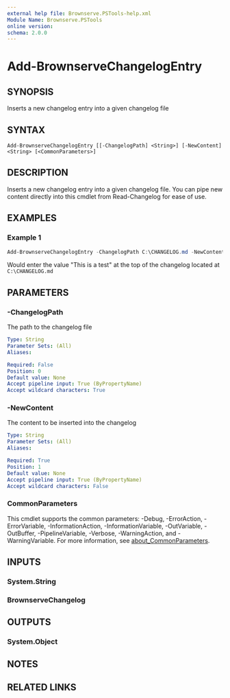 ```yaml
---
external help file: Brownserve.PSTools-help.xml
Module Name: Brownserve.PSTools
online version:
schema: 2.0.0
---
```


# Add-BrownserveChangelogEntry

## SYNOPSIS

Inserts a new changelog entry into a given changelog file

## SYNTAX

```text
Add-BrownserveChangelogEntry [[-ChangelogPath] <String>] [-NewContent] <String> [<CommonParameters>]
```

## DESCRIPTION

Inserts a new changelog entry into a given changelog file.
You can pipe new content directly into this cmdlet from Read-Changelog for ease of use.

## EXAMPLES

### Example 1

```powershell
Add-BrownserveChangelogEntry -ChangelogPath C:\CHANGELOG.md -NewContent "This is a test"
```

Would enter the value "This is a test" at the top of the changelog located at `C:\CHANGELOG.md`

## PARAMETERS

### -ChangelogPath

The path to the changelog file

```yaml
Type: String
Parameter Sets: (All)
Aliases:

Required: False
Position: 0
Default value: None
Accept pipeline input: True (ByPropertyName)
Accept wildcard characters: True
```

### -NewContent

The content to be inserted into the changelog

```yaml
Type: String
Parameter Sets: (All)
Aliases:

Required: True
Position: 1
Default value: None
Accept pipeline input: True (ByPropertyName)
Accept wildcard characters: False
```

### CommonParameters

This cmdlet supports the common parameters: -Debug, -ErrorAction, -ErrorVariable, -InformationAction, -InformationVariable, -OutVariable, -OutBuffer, -PipelineVariable, -Verbose, -WarningAction, and -WarningVariable. For more information, see [about_CommonParameters](http://go.microsoft.com/fwlink/?LinkID=113216).

## INPUTS

### System.String

### BrownserveChangelog

## OUTPUTS

### System.Object

## NOTES

## RELATED LINKS

